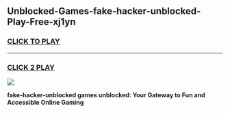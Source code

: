 
## Unblocked-Games-fake-hacker-unblocked-Play-Free-xj1yn
<h3>
<a href="https://premium76.site?title=fake-hacker-unblocked&ref=10A">CLICK TO PLAY</a></h3>
<hr>

<h3>
<a href="https://premium76.site?title=fake-hacker-unblocked&ref=10A">CLICK 2 PLAY</a>
  
</h3>

<a href="https://premium76.site?title=fake-hacker-unblocked&ref=10A"><img src="https://clearcache.store/games.png"></a>


**fake-hacker-unblocked games unblocked: Your Gateway to Fun and Accessible Online Gaming**
